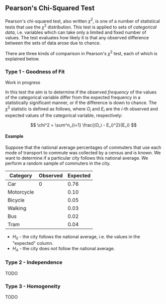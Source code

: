 
## Pearson's Chi-Squared Test

Pearson's chi-squared test, also written $\chi^2$, is one of a number of statistical tests that use the $\chi^2$ distribution. This test is applied to sets of _categorical data_, i.e. variables which can take only a limited and fixed number of values. The test evaluates how likely it is that any observed difference between the sets of data arose due to chance.

There are three kinds of comparison in Pearson's $\chi^2$ test, each of which is explained below.

### Type 1 - Goodness of Fit

 Work in progress

In this test the aim is to determine if the observed _frequency_ of the  values of the categorical variable differ from the expected frequency in a statistically significant manner, or if the difference is down to chance. The $\chi^2$ statistic is defined as follows, where $O_i$ and $E_i$ are the $i$-th observed and expected values of the categorical variable, respectively:

$$
    \chi^2 = \sum^n_{i=1} \frac{(O_i - E_i)^2}{E_i}
$$

#### Example
Suppose that the national average percentages of commuters that use each mode of transport to commute was collected by a census and is known. We want to determine if a particular city follows this national average. We perform a random sample of commuters in the city.

| Category | Observed | Expected |
| - | - | - |
| Car | 0 | 0.76 |
| Motorcycle | | 0.10 | 
| Bicycle | | 0.05 |
| Walking | | 0.03 | 
| Bus | | 0.02 |
| Tram |  | 0.04 |

* $H_0$ - the city follows the national average, i.e. the values in the "expected" column.
 * $H_A$ - the city does not follow the national average.




### Type 2 - Independence
TODO

### Type 3 - Homogeneity
TODO